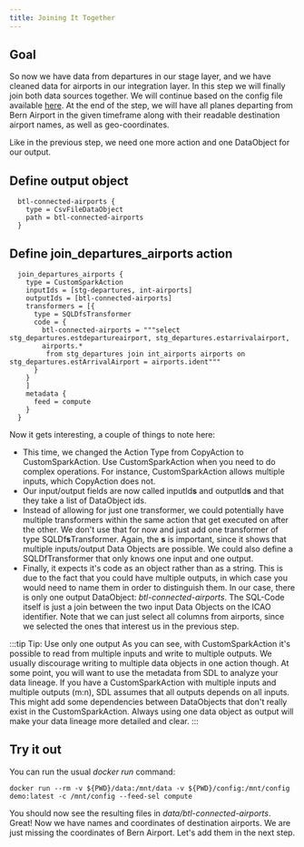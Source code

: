 ```yaml
---
title: Joining It Together
---
```


## Goal
So now we have data from departures in our stage layer, and we have cleaned data for airports in our integration layer.
In this step we will finally join both data sources together.
We will continue based on the config file available [here](config-examples/application-compute-part1-cols.conf).
At the end of the step, we will have all planes departing from Bern Airport
in the given timeframe along with their readable destination airport names, as well as geo-coordinates.

Like in the previous step, we need one more action and one DataObject for our output.

## Define output object

      btl-connected-airports {
        type = CsvFileDataObject
        path = btl-connected-airports
      }

## Define join_departures_airports action

      join_departures_airports {
        type = CustomSparkAction
        inputIds = [stg-departures, int-airports]
        outputIds = [btl-connected-airports]
        transformers = [{
          type = SQLDfsTransformer
          code = {
            btl-connected-airports = """select stg_departures.estdepartureairport, stg_departures.estarrivalairport,
            airports.*
             from stg_departures join int_airports airports on stg_departures.estArrivalAirport = airports.ident"""
          }
        }
        ]
        metadata {
          feed = compute
        }
      }

Now it gets interesting, a couple of things to note here:
- This time, we changed the Action Type from CopyAction to CustomSparkAction.
Use CustomSparkAction when you need to do complex operations. For instance, CustomSparkAction allows multiple inputs,
which CopyAction does not.
- Our input/output fields are now called inputId**s** and outputId**s** and that they take a list of DataObject ids.
- Instead of allowing for just one transformer, we could potentially have multiple transformers within the same action that
get executed on after the other. 
We don't use that for now and just add one transformer of type SQLDf**s**Transformer.
Again, the **s** is important, since it shows that multiple inputs/output Data Objects are possible.
We could also define a SQLDfTransformer that only knows one input and one output.
- Finally, it expects it's code as an object rather than as a string. This is due to the fact that you could have multiple
outputs, in which case you would need to name them in order to distinguish them.
In our case, there is only one output DataObject: *btl-connected-airports*.
The SQL-Code itself is just a join between the two input Data Objects on the ICAO identifier.
Note that we can just select all columns from airports, since we selected the ones that interest us in the previous step.

:::tip Tip: Use only one output
As you can see, with CustomSparkAction it's possible to read from multiple inputs and write to multiple outputs.
We usually discourage writing to multiple data objects in one action though. 
At some point, you will want to use the metadata from SDL to analyze your data lineage. If you have a CustomSparkAction
with multiple inputs and multiple outputs (m:n), SDL assumes that all outputs depends on all inputs. This might add
some dependencies between DataObjects that don't really exist in the CustomSparkAction.
Always using one data object as output will make your data lineage more detailed and clear.
:::

## Try it out
You can run the usual *docker run* command:

    docker run --rm -v ${PWD}/data:/mnt/data -v ${PWD}/config:/mnt/config demo:latest -c /mnt/config --feed-sel compute

You should now see the resulting files in *data/btl-connected-airports*.
Great! Now we have names and coordinates of destination airports.
We are just missing the coordinates of Bern Airport. 
Let's add them in the next step.
